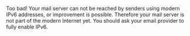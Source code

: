 Too bad! Your mail server can not be reached by senders using modern IPv6 
addresses, or improvement is possible. Therefore your mail server is not 
part of the modern Internet yet. You should ask your email provider to fully
 enable IPv6.

